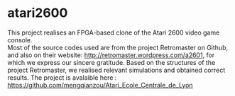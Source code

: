 # atari2600
This project realises an FPGA-based clone of the Atari 2600 video game console.  
Most of the source codes used are from the project Retromaster on Github, and also on their website: http://retromaster.wordpress.com/a2601, 
for which we express our sincere gratitude.  Based on the structures of the project Retromaster, we realised relevant simulations and obtained correct results. 
The project is avalaible here : https://github.com/mengqianzou/Atari_Ecole_Centrale_de_Lyon
